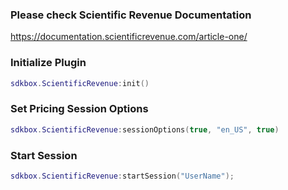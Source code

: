 ### Please check Scientific Revenue Documentation

https://documentation.scientificrevenue.com/article-one/

### Initialize Plugin
```lua
sdkbox.ScientificRevenue:init()
```

### Set Pricing Session Options
```lua
sdkbox.ScientificRevenue:sessionOptions(true, "en_US", true)
```

### Start Session
```lua
sdkbox.ScientificRevenue:startSession("UserName");
```